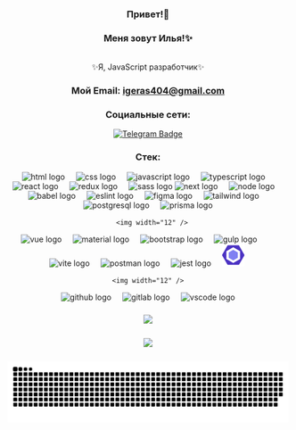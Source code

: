<div  align="center">
  
### Привет!👋
### Меня зовут Илья!✨
</br>
✨Я, JavaScript разработчик✨
</div>



### <div align="center">Мой Email: igeras404@gmail.com</div>

<div id="badges"  align="center">
  
### Социальные сети:
<a href="https://t.me/Gerasimov_Ilia">
    <img src="https://img.shields.io/badge/Telegram-0088CC?style=for-the-badge&logo=telegram&logoColor=white" alt="Telegram Badge"/>
</a>
  
### Стек:
<div  align="center">
    <img src="https://skillicons.dev/icons?i=html" height="40" alt="html logo"  />
  <img width="12" />
    <img src="https://skillicons.dev/icons?i=css" height="40" alt="css logo"  />
  <img width="12" />
  <img src="https://skillicons.dev/icons?i=js" height="40" alt="javascript logo"  />
  <img width="12" />
  <img src="https://skillicons.dev/icons?i=ts" height="40" alt="typescript logo"  />
  <img width="12" />
  <img src="https://skillicons.dev/icons?i=react" height="40" alt="react logo"  />
  <img width="12" />
  <img src="https://skillicons.dev/icons?i=redux" height="40" alt="redux logo"  />
  <img width="12" />
  <img src="https://skillicons.dev/icons?i=sass" height="40" alt="sass logo"  />
      <img src="https://skillicons.dev/icons?i=next" height="40" alt="next logo"  />
  <img width="12" />
      <img src="https://skillicons.dev/icons?i=nodejs" height="40" alt="node logo"  />
  <img width="12" />
      <img src="https://skillicons.dev/icons?i=babel" height="40" alt="babel logo"  />
  <img width="12" />
      <img src="https://skillicons.dev/icons?i=eslint" height="40" alt="eslint logo"  />
 <img width="12" />
      <img src="https://skillicons.dev/icons?i=figma" height="40" alt="figma logo"  />
   <img width="12" />
      <img src="https://skillicons.dev/icons?i=tailwind" height="40" alt="tailwind logo"  />
    <img width="12" />
  <img src="https://skillicons.dev/icons?i=postgres" height="40" alt="postgresql logo"  />
    <img width="12" />
  <img src="https://skillicons.dev/icons?i=prisma" height="40" alt="prisma logo"  />

      <img width="12" />
  <img src="https://skillicons.dev/icons?i=vue" height="40" alt="vue logo"  />
    <img width="12" />
  <img src="https://skillicons.dev/icons?i=materialui" height="40" alt="material logo"  />
    <img width="12" />
  <img src="https://skillicons.dev/icons?i=bootstrap" height="40" alt="bootstrap logo"  />
    <img width="12" />
  <img src="https://skillicons.dev/icons?i=gulp" height="40" alt="gulp logo"  />
    <img width="12" />
        <img width="12" />
  <img src="https://skillicons.dev/icons?i=vite" height="40" alt="vite logo"  />
    <img width="12" />
  <img src="https://skillicons.dev/icons?i=postman" height="40" alt="postman logo"  />
    <img width="12" />
  <img src="https://skillicons.dev/icons?i=jest" height="40" alt="jest logo"  />
    <img width="12" />
  <img src="https://github.com/devicons/devicon/blob/master/icons/eslint/eslint-original.svg" title="ESLint" alt="ESLint" width="40" height="40"/>&nbsp;

    <img width="12" />
  <img src="https://skillicons.dev/icons?i=github" height="40" alt="github logo"  />
      <img width="12" />
  <img src="https://skillicons.dev/icons?i=gitlab" height="40" alt="gitlab logo"  />
      <img width="12" />
    <img src="https://skillicons.dev/icons?i=vscode" height="40" alt="vscode logo"  />


</div>

###

<p align="center">
  <img src="https://github-readme-stats.vercel.app/api?username=mrgeras&theme=bear&show_icons=true&hide_border=true&count_private=true&locale=ru">
</p>

###

<p align="center">
  <img src="https://github-profile-trophy.vercel.app/?username=mrgeras&theme=radical&no-frame=true&no-bg=true&margin-w=4">
</p>

###

<p align="center">
  <picture>
    <source media="(prefers-color-scheme: dark)" srcset="https://raw.githubusercontent.com/Flowseal/Flowseal/refs/heads/output/github-contribution-grid-snake-dark.svg" />
    <source media="(prefers-color-scheme: light)" srcset="https://raw.githubusercontent.com/Flowseal/Flowseal/refs/heads/output/github-contribution-grid-snake.svg" />
    <img alt="github-snake" src="https://raw.githubusercontent.com/Flowseal/Flowseal/refs/heads/output/github-contribution-grid-snake.svg" />
  </picture>
</p>
